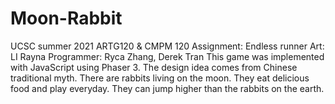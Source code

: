 # Moon-Rabbit
UCSC summer 2021 ARTG120 & CMPM 120 Assignment: Endless runner
Art: LI Rayna
Programmer: Ryca Zhang, Derek Tran
This game was implemented with JavaScript using Phaser 3.
The design idea comes from Chinese traditional myth. There are rabbits living on the moon. 
They eat delicious food and play everyday. They can jump higher than the rabbits on the earth.
